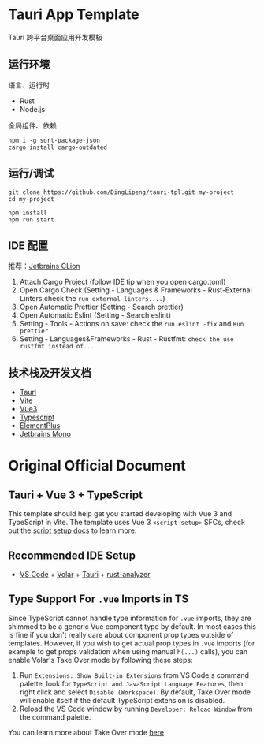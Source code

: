 # Tauri App Template

Tauri 跨平台桌面应用开发模板

## 运行环境

语言、运行时

* Rust
* Node.js

全局组件、依赖

```shell
npm i -g sort-package-json
cargo install cargo-outdated

```

## 运行/调试

```shell
git clone https://github.com/DingLipeng/tauri-tpl.git my-project
cd my-project

npm install
npm run start

```

## IDE 配置

推荐：[Jetbrains CLion](https://www.jetbrains.com/clion/)

1. Attach Cargo Project (follow IDE tip when you open cargo.toml)
2. Open Cargo Check (Setting - Languages & Frameworks - Rust-External Linters,check the `run external linters....`)
3. Open Automatic Prettier (Setting - Search prettier)
4. Open Automatic Eslint (Setting - Search eslint)
5. Setting - Tools - Actions on save: check the `run eslint -fix` and `Run prettier`
6. Setting - Languages&Frameworks - Rust - Rustfmt: `check the use rustfmt instead of...`

## 技术栈及开发文档

* [Tauri](https://tauri.app)
* [Vite](https://vitejs.dev)
* [Vue3](https://vuejs.org/)
* [Typescript](https://www.typescriptlang.org/)
* [ElementPlus](https://element-plus.gitee.io/zh-CN/)
* [Jetbrains Mono](https://www.jetbrains.com/lp/mono/)

# Original Official Document

## Tauri + Vue 3 + TypeScript

This template should help get you started developing with Vue 3 and TypeScript in Vite. The template uses Vue
3 `<script setup>` SFCs, check out
the [script setup docs](https://v3.vuejs.org/api/sfc-script-setup.html#sfc-script-setup) to learn more.

## Recommended IDE Setup

- [VS Code](https://code.visualstudio.com/) + [Volar](https://marketplace.visualstudio.com/items?itemName=Vue.volar) + [Tauri](https://marketplace.visualstudio.com/items?itemName=tauri-apps.tauri-vscode) + [rust-analyzer](https://marketplace.visualstudio.com/items?itemName=rust-lang.rust-analyzer)

## Type Support For `.vue` Imports in TS

Since TypeScript cannot handle type information for `.vue` imports, they are shimmed to be a generic Vue component type
by default. In most cases this is fine if you don't really care about component prop types outside of templates.
However, if you wish to get actual prop types in `.vue` imports (for example to get props validation when using
manual `h(...)` calls), you can enable Volar's Take Over mode by following these steps:

1. Run `Extensions: Show Built-in Extensions` from VS Code's command palette, look
   for `TypeScript and JavaScript Language Features`, then right click and select `Disable (Workspace)`. By default,
   Take Over mode will enable itself if the default TypeScript extension is disabled.
2. Reload the VS Code window by running `Developer: Reload Window` from the command palette.

You can learn more about Take Over mode [here](https://github.com/johnsoncodehk/volar/discussions/471).
